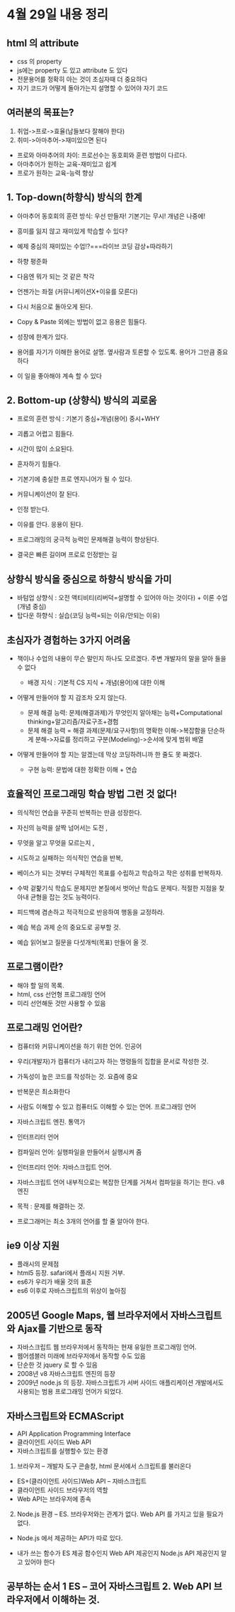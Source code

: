 # 4월 29일 내용 정리

## html 의 attribute
- css 의 property
- js에는 property 도 있고 attribute 도 있다
- 전문용어를 정확히 아는 것이 초심자때 더 중요하다
- 자기 코드가 어떻게 돌아가는지 설명할 수 있어야 자기 코드

## 여러분의 목표는?
1. 취업->프로->효율(남들보다 잘해야 한다)
2. 취미->아마추어->재미있으면 된다
- 프로와 아마추어의 차이: 프로선수는 동호회와 훈련 방법이 다르다.
- 아마추어가 원하는 교육-재미있고 쉽게
- 프로가 원하는 교육-능력 향상

## 1. Top-down(하향식) 방식의 한계
- 아마추어 동호회의 훈련 방식: 우선 만들자! 기본기는 무시! 개념은 나중에!
- 흥미를 잃지 않고 재미있게 학습할 수 있다?
- 예제 중심의 재미있는 수업!?===라이브 코딩 감상+따라하기
- 하향 평준화

- 다음엔 뭐가 되는 것 같은 착각
- 언젠가는 좌절 (커뮤니케이션X+이유를 모른다)
- 다시 처음으로 돌아오게 된다.
- Copy & Paste 외에는 방법이 없고 응용은 힘들다.
- 성장에 한계가 있다.

- 용어를 자기가 이해한 용어로 설명. 옆사람과 토론할 수 있도록. 용어가 그만큼 중요하다
- 이 일을 좋아해야 계속 할 수 있다

## 2. Bottom-up (상향식) 방식의 괴로움
- 프로의 훈련 방식 : 기본기 중심+개념(용어) 중시+WHY
- 괴롭고 어렵고 힘들다.
- 시간이 많이 소요된다.
- 혼자하기 힘들다.

- 기본기에 충실한 프로 엔지니어가 될 수 있다.
- 커뮤니케이션이 잘 된다.
- 인정 받는다.
- 이유를 안다. 응용이 된다.
- 프로그래밍의 궁극적 능력인 문제해결 능력이 향상된다.
- 결국은 빠른 길이며 프로로 인정받는 길

## 상향식 방식을 중심으로 하향식 방식을 가미
- 바텀업 상향식 : 오전 액티비티(리버덕=설명할 수 있어야 아는 것이다) + 이론 수업(개념 중심)
- 탑다운 하향식 : 실습(코딩 능력=되는 이유/안되는 이유)

## 초심자가 경험하는 3가지 어려움
- 책이나 수업의 내용이 무슨 말인지 하나도 모르겠다. 주변 개발자의 말을 알아 들을 수 없다
    - 배경 지식 : 기본적 CS 지식 + 개념(용어)에 대한 이해

- 어떻게 만들어야 할 지 감조차 오지 않는다.
  - 문제 해결 능력: 문제(해결과제)가 무엇인지 알아채는 능력+Computational thinking+알고리즘/자료구조+경험
  - 문제 해결 능력 = 해결 과제(문제/요구사항)의 명확한 이해->복잡함을 단순하게 분해->자료를 정리하고 구분(Modeling)->순서에 맞게 범위 배열

- 어떻게 만들어야 할 지는 알겠는데 막상 코딩하려니까 한 줄도 못 짜겠다.
  - 구현 능력: 문법에 대한 정확한 이해 + 연습

## 효율적인 프로그래밍 학습 방법 그런 것 없다!
- 의식적인 연습을 꾸준히 반복하는 만큼 성장한다.

- 자신의 능력을 살짝 넘어서는 도전 , 
- 무엇을 알고 무엇을 모르는지 , 
- 시도하고 실패하는 의식적인 연습을 반복, 
- 베이스가 되는 것부터 구체적인 목표를 수립하고 학습하고 작은 성취를 반복하자. 
- 수박 겉핥기식 학습도 문제지만 본질에서 벗어난 학습도 문제다. 적절한 지점을 찾아내 균형을 잡는 것도 능력이다.
- 피드백에 겸손하고 적극적으로 반응하여 행동을 교정하라.

- 예습 복습 과제 순의 중요도로 공부할 것.
- 예습 읽어보고 질문을 다섯개씩(목표) 만들어 올 것.

## 프로그램이란? 
- 해야 할 일의 목록.
- html, css 선언형 프로그래밍 언어
- 미리 선언해둔 것만 사용할 수 있음

## 프로그래밍 언어란? 
- 컴퓨터와 커뮤니케이션을 하기 위한 언어. 인공어
- 우리(개발자)가 컴퓨터가 내리고자 하는 명령들의 집합을 문서로 작성한 것.
- 가독성이 높은 코드를 작성하는 것. 요즘에 중요
- 반복문은 최소화한다
- 사람도 이해할 수 있고 컴퓨터도 이해할 수 있는 언어. 프로그래밍 언어
- 자바스크립트 엔진. 통역가
- 인터프리터 언어

- 컴파일러 언어: 실행파일을 만들어서 실행시켜 줌
- 인터프리터 언어: 자바스크립트 언어. 
- 자바스크립트 언어 내부적으로는 복잡한 단계를 거쳐서 컴파일을 하기는 한다. v8 엔진
- 목적 : 문제를 해결하는 것.
- 프로그래머는 최소 3개의 언어를 할 줄 알아야 한다.

## ie9 이상 지원 
- 플래시의 문제점
- html5 등장. safari에서 플래시 지원 거부.
- es6가 우리가 배울 것의 표준
- es6 이후로 자바스크립트의 위상이 높아짐

## 2005년 Google Maps, 웹 브라우저에서 자바스크립트와 Ajax를 기반으로 동작
- 자바스크립트 웹 브라우저에서 동작하는 현재 유일한 프로그래밍 언어. 
- 웹어셈블러 미래에 브라우저에서 동작할 수도 있음
- 단순한 것 jquery 로 할 수 있음
- 2008년 v8 자바스크립트 엔진의 등장
- 2009년 node.js 의 등장. 자바스크립트가 서버 사이드 애플리케이션 개발에서도 사용되는 범용 프로그래밍 언어가 되었다.

## 자바스크립트와 ECMAScript
- API Application Programming Interface
- 클라이언트 사이드 Web API
- 자바스크립트를 실행할수 있는 환경
1. 브라우저 – 개발자 도구 콘솔창, html 문서에서 스크립트를 불러온다
- ES+(클라이언트 사이드)Web API – 자바스크립트
- 클라이언트 사이드 브라우저의 역할 
- Web API는 브라우저에 종속
2. Node.js 환경 – ES. 브라우저와는 관계가 없다. Web API 를 가지고 있을 필요가 없다.
- Node.js 에서 제공하는 API가 따로 있다. 

- 내가 쓰는 함수가 ES 제공 함수인지 Web API 제공인지 Node.js API 제공인지 알고 있어야 한다

## 공부하는 순서 1 ES – 코어 자바스크립트 2. Web API 브라우저에서 이해하는 것.
